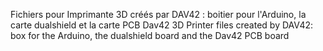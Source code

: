 Fichiers pour Imprimante 3D créés par DAV42 : boitier pour l'Arduino, la carte dualshield et la carte PCB Dav42
3D Printer files created by DAV42: box for the Arduino, the dualshield board and the Dav42 PCB board
